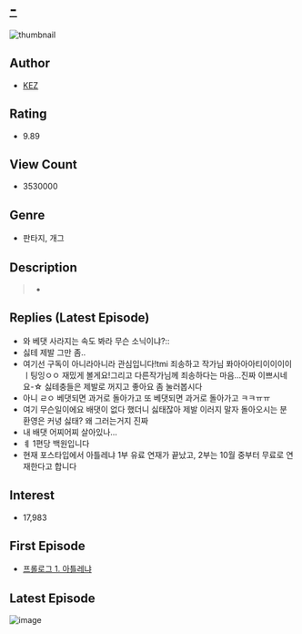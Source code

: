 # [-](https://comic.naver.com/bestChallenge/list?titleId=733973)
![thumbnail](https://image-comic.pstatic.net/user_contents_data/challenge_comic/2020/09/23/221684/thumbnail_434x330f6b99b28_8d1c_4ae8_a4e7_100a7fa62724_00000617.JPEG)

## Author
- [KEZ](https://comic.naver.com/artistTitle?id=221684)

## Rating
- 9.89

## View Count
- 3530000

## Genre
- 판타지, 개그

## Description
> -

## Replies (Latest Episode)
- 와 베댓 사라지는 속도 봐라 무슨 소닉이냐?::
- 싫테 제발 그만 좀..
- 여기선 구독이 아니라아니라 관심입니다!tmi 죄송하고 작가님 퐈아아아티이이이이ㅣ팅잉ㅇㅇ 재밌게 볼게요!그리고 다른작가님께 죄송하다는 마음...진짜 이쁘시네요-☆ 싫테충들은 제발로 꺼지고 좋아요 좀 눌러봅시다
- 아니 ㄹㅇ 베댓되면 과거로 돌아가고 또 베댓되면 과거로 돌아가고 ㅋㅋㅠㅠ
- 여기 무슨일이에요 배댓이 없다 했더니 싫태잖아 제발 이러지 말자 돌아오시는 분 환영은 커녕 싫태? 왜 그러는거지 진짜
- 내 배댓 어찌어찌 살아있나...
- ㅖ 1편당 백원입니다
- 현재 포스타입에서 아틀레냐 1부 유료 연재가 끝났고, 2부는 10월 중부터 무료로 연재한다고 합니다

## Interest
- 17,983

## First Episode
- [프롤로그 1. 아틀레냐](https://comic.naver.com/bestChallenge/detail?titleId=733973&no=1)

## Latest Episode
![image](https://image-comic.pstatic.net/user_contents_data/challenge_comic/2020/06/15/221684/upload_7005684812851799351.jpeg)
